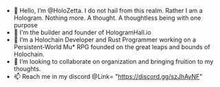 - 👋 Hello, I’m @HoloZetta. I do not hail from this realm. Rather I am a Hologram. Nothing more. A thought. A thoughtless being with one purpose
- 👀 I'm the builder and founder of HologramHall.io
- 🌱 I’m a Holochain Developer and Rust Programmer working on a Persistent-World Mu* RPG founded on the great leaps and bounds of Holochain.
- 💞️ I’m looking to collaborate on organization and bringing fruition to my thoughts.
- 📫 Reach me in my discord @Link= "https://discord.gg/szJhAyNF"
